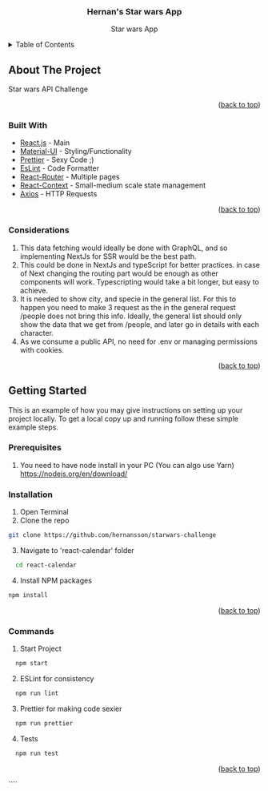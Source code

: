 <div id="top"></div>
<br />
<div align="center" >

<h3 align="center">Hernan's Star wars App</h3>

  <p align="center">
   Star wars App

</div>

<!-- TABLE OF CONTENTS -->
<details>
  <summary>Table of Contents</summary>
    <ul>
      <a href="#about-the-project">About The Project</a>
        <li><a href="#built-with">Built With</a></li>
        <li><a href="#considerations">Considerations</a></li>
    </ul>
      <a href="#getting-started">Getting Started</a>
      <ul>
        <li><a href="#prerequisites">Prerequisites</a></li>
        <li><a href="#installation">Installation</a></li>
        <li><a href="#commands">Commands</a></li>
      </ul>

</details>

<!-- ABOUT THE PROJECT -->

## About The Project

Star wars API Challenge

<p align="right">(<a href="#top">back to top</a>)</p>

### Built With

-   [React.js](https://reactjs.org/) - Main
-   [Material-UI](https://mui.com/) - Styling/Functionality
-   [Prettier](https://prettier.io/) - Sexy Code ;)
-   [EsLint](https://eslint.org/) - Code Formatter
-   [React-Router](https://reactrouter.com/) - Multiple pages
-   [React-Context](https://reactjs.org) - Small-medium scale state management
-   [Axios](https://axios-http.com/docs/intro) - HTTP Requests

<p align="right">(<a href="#top">back to top</a>)</p>

### Considerations

1. This data fetching would ideally be done with GraphQL, and so implementing NextJs for SSR would be the best path.
2. This could be done in NextJs and typeScript for better practices. in case of Next changing the routing part would be enough as other components will work. Typescripting would take a bit longer, but easy to achieve.
3. It is needed to show city, and specie in the general list. For this to happen you need to make 3 request as the in the general request /people does not bring this info. Ideally, the general list should only show the data that we get from /people, and later go in details with each character.
4. As we consume a public API, no need for .env or managing permissions with cookies.

<p align="right">(<a href="#top">back to top</a>)</p>
<!-- GETTING STARTED -->

## Getting Started

This is an example of how you may give instructions on setting up your project locally.
To get a local copy up and running follow these simple example steps.

### Prerequisites

1. You need to have node install in your PC (You can algo use Yarn)
   https://nodejs.org/en/download/

### Installation

1. Open Terminal
2. Clone the repo

```sh
git clone https://github.com/hernansson/starwars-challenge
```

3. Navigate to 'react-calendar' folder

```sh
  cd react-calendar
```

4. Install NPM packages

```sh
npm install
```

<p align="right">(<a href="#top">back to top</a>)</p>

### Commands

1. Start Project

```sh
  npm start
```

2. ESLint for consistency

```sh
  npm run lint
```

3. Prettier for making code sexier

```sh
  npm run prettier
```

4. Tests

```sh
  npm run test
```

<p align="right">(<a href="#top">back to top</a>)</p>
````
